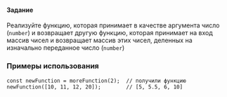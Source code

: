 #### Задание
Реализуйте функцию, которая принимает в качестве аргумента число (`number`) и возвращает другую функцию,
которая принимает на вход массив чисел и возвращает массив этих чисел, деленных на изначально переданное число (`number`)

### Примеры использования
```
const newFunction = moreFunction(2);  // получили функцию
newFunction([10, 11, 12, 20]);        // [5, 5.5, 6, 10]
```